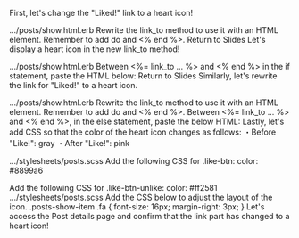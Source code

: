 First, let's change the "Liked!" link to a heart icon!
    
.../posts/show.html.erb
Rewrite the link_to method to use it with an HTML element. Remember to add do and <% end %>.
Return to Slides
Let's display a heart icon in the new link_to method! 
   
.../posts/show.html.erb
Between <%= link_to ... %> and <% end %> in the if statement, paste the HTML below:
<span class="fa fa-heart like-btn-unlike"></span>
Return to Slides
Similarly, let's rewrite the link for "Liked!" to a heart icon.
  
.../posts/show.html.erb
Rewrite the link_to method to use it with an HTML element. Remember to add do and <% end %>.
Between <%= link_to ... %> and <% end %>, in the else statement, paste the below HTML:
<span class="fa fa-heart like-btn"></span>
Lastly, let's add CSS so that the color of the heart icon changes as follows:
・Before "Like!": gray
・After "Like!": pink
  
.../stylesheets/posts.scss
Add the following CSS for .like-btn:
color: 
#8899a6

Add the following CSS for .like-btn-unlike:
color: 
#ff2581
.../stylesheets/posts.scss
Add the CSS below to adjust the layout of the icon.
.posts-show-item .fa {
  font-size: 16px;
  margin-right: 3px;
}
Let's access the Post details page and confirm that the link part has changed to a heart icon!

